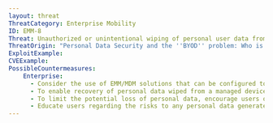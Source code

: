 ```yaml
---
layout: threat
ThreatCategory: Enterprise Mobility
ID: EMM-8
Threat: Unauthorized or unintentional wiping of personal user data from devices
ThreatOrigin: "Personal Data Security and the ''BYOD'' problem: Who is Truly at Risk? [^7]"
ExploitExample:
CVEExample:
PossibleCountermeasures:
    Enterprise:
      - Consider the use of EMM/MDM solutions that can be configured to require dual authorization (two administrative users) to trigger device wipe functions, or at a minimum, solutions for which wiping functions involve multiple steps to complete.
      - To enable recovery of personal data wiped from a managed device, provide a mechanism for users to preserve personal data, such as encrypted back-ups to the native cloud service (e.g. iCloud Backup & Storage).
      - To limit the potential loss of personal data, encourage users of enrolled devices to use authorized mechanisms for the synchronization or transfer of personal data to external systems not subject to remote wipe by enterprise EMM solutions.
      - Educate users regarding the risks to any personal data generated on an enrolled mobile device.
---
```

